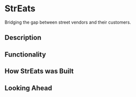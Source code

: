 # StrEats

Bridging the gap between street vendors and their customers.

## Description

## Functionality

## How StrEats was Built

## Looking Ahead
